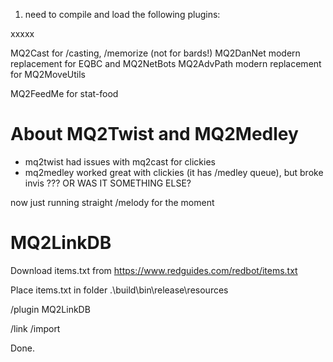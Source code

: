1. need to compile and load the following plugins:

xxxxx

MQ2Cast     for /casting, /memorize (not for bards!)
MQ2DanNet   modern replacement for EQBC and MQ2NetBots
MQ2AdvPath  modern replacement for MQ2MoveUtils




MQ2FeedMe   for stat-food



# About MQ2Twist and MQ2Medley

- mq2twist had issues with mq2cast for clickies
- mq2medley worked great with clickies (it has /medley <item> queue), but broke invis ??? OR WAS IT SOMETHING ELSE?

now just running straight /melody for the moment




# MQ2LinkDB

Download items.txt from https://www.redguides.com/redbot/items.txt

Place items.txt in folder .\build\bin\release\resources

/plugin MQ2LinkDB

/link /import

Done.
